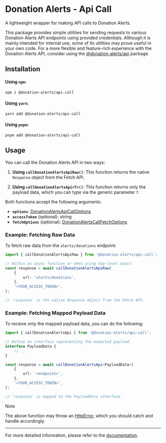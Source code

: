 # Donation Alerts - Api Call

A lightweight wrapper for making API calls to Donation Alerts.

This package provides simple utilities for sending requests to various Donation Alerts API endpoints using provided credentials. Although it is mainly intended for internal use, some of its utilities may prove useful in your own code. For a more flexible and feature-rich experience with the Donation Alerts API, consider using the [@donation-alerts/api](https://stimulcross.github.io/donation-alerts/modules/api.html) package.

## Installation

#### Using `npm`:

```
npm i @donation-alerts/api-call
```

#### Using `yarn`:

```
yarn add @donation-alerts/api-call
```

#### Using `pnpm`:

```
pnpm add @donation-alerts/api-call
```

## Usage

You can call the Donation Alerts API in two ways:

1. **Using `callDonationAlertsApiRaw()`**: This function returns the native `Response` object from the Fetch API.

2. **Using `callDonationAlertsApi<T>()`**: This function returns only the payload data, which you can type via the generic parameter `T`.

Both functions accept the following arguments:

- **`options`**: [DonationAlertsApiCallOptions](https://stimulcross.github.io/donation-alerts/interfaces/api_call.DonationAlertsApiCallOptions.html)
- **`accessToken`** (optional): string
- **`fetchOptions`** (optional): [DonationAlertsCallFetchOptions](https://stimulcross.github.io/donation-alerts/types/api_call.DonationAlertsCallFetchOptions.html)

### Example: Fetching Raw Data

To fetch raw data from the `alerts/donations` endpoint:

```ts
import { callDonationAlertsApiRaw } from '@donation-alerts/api-call';

// Within an async function or when using top-level await:
const response = await callDonationAlertsApiRaw(
	{
		url: 'alerts/donations',
	},
	'<YOUR_ACCESS_TOKEN>',
);

// 'response' is the native Response object from the Fetch API.
```

### Example: Fetching Mapped Payload Data

To receive only the mapped payload data, you can do the following:

```ts
import { callDonationAlertsApi } from '@donation-alerts/api-call';

// Define an interface representing the expected payload.
interface PayloadData {
	// ...
}

const response = await callDonationAlertsApi<PayloadData>(
	{
		url: '<endpoint>',
	},
	'<YOUR_ACCESS_TOKEN>',
);

// 'response' is mapped to the PayloadData interface.
```

> [!NOTE]
> The above function may throw an [HttpError](https://stimulcross.github.io/donation-alerts/classes/api_call.HttpError.html), which you should catch and handle accordingly.

---

For more detailed information, please refer to the [documentation](https://stimulcross.github.io/donation-alerts/modules/api_call.html).
